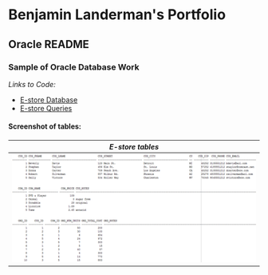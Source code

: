 # Benjamin Landerman's Portfolio

## Oracle README

### Sample of Oracle Database Work

*Links to Code:*
- [E-store Database](estore_database.sql "E-store Database")
- [E-store Queries](estore_queries.sql "E-store Queries")

#### Screenshot of tables:

| *E-store tables*                              |
|:---------------------------------------------:|
|![E-store tables](img/estore_tables.png)       |